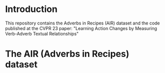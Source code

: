 # Introduction
This repository contains the Adverbs in Recipes (AIR) dataset and the code published at the CVPR 23 paper: "Learning Action Changes by Measuring Verb-Adverb Textual Relationships"

# The AIR (Adverbs in Recipes) dataset

